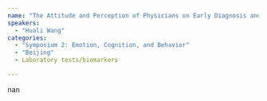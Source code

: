 ```yaml
---
name: "The Attitude and Perception of Physicians on Early Diagnosis and Treatment of Alzheimer’s Disease: A Nationwide Cross-sectional Survey (APPEAL) in China"
speakers:
  - "Huali Wang"
categories:
  - "Symposium 2: Emotion, Cognition, and Behavior"
  - "Beijing"
  - Laboratory tests/biomarkers

---
```


nan
